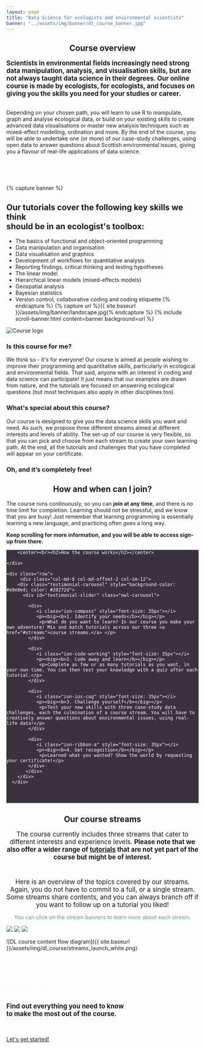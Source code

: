 ```yaml
---
layout: page
title: "Data Science for ecologists and environmental scientists"
banner: "../assets/img/banner/dl_course_banner.jpg"
---
```


<center><h2>Course overview</h2></center>

<div class="row">
  <div class="column-new">
  <big><b>Scientists in environmental fields increasingly need strong data manipulation, analysis, and visualisation skills, but are not always taught data science in their degrees. Our online course is made by ecologists, for ecologists, and focuses on giving you the skills you need for your studies or career.</b></big></div>
  <br>
    <div class="column-new">
  <p>Depending on your chosen path, you will learn to use R to manipulate, graph and analyse ecological data, or build on your existing skills to create advanced data visualisations or master new analysis techniques such as mixed-effect modelling, ordination and more. By the end of the course, you will be able to undertake one (or more) of our case-study challenges, using open data to answer questions about Scottish environmental issues, giving you a flavour of real-life applications of data science.</p>
  <br>
  <br>
  <br>
  </div>
  </div>

{% capture banner %}
<h2>Our tutorials cover the following key skills we think <br >should be in an ecologist's toolbox:</h2>

* The basics of functional and object-oriented programming
* Data manipulation and organisation
* Data visualisation and graphics
* Development of workflows for quantitative analysis
* Reporting findings, critical thinking and testing hypotheses
* The linear model
* Hierarchical linear models (mixed-effects models)
* Geospatial analysis
* Bayesian statistics
* Version control, collaborative coding and coding etiquette
{% endcapture %}
{% capture url %}{{ site.baseurl }}/assets/img/banner/landscape.jpg{% endcapture %}
{% include scroll-banner.html content=banner background=url %}

<div class="content-new">
    <img src="{{ site.baseurl }}/assets/img/logos/Logo_Data_Science_smaller.png" alt="Course logo">
    <h3>Is this course for me?</h3>
    <p>We think so - it's for everyone! Our course is aimed at people wishing to improve their programming and quantitative skills, particularly in ecological and environmental fields. That said, anyone with an interest in coding and data science can participate! It just means that our examples are drawn from nature, and the tutorials are focused on answering ecological questions (but most techniques also apply in other disciplines too).</p>
    <h3>What's special about this course?</h3>
    <p>Our course is designed to give you the data science skills you want and need. As such, we propose three different streams aimed at different interests and levels of ability. The set-up of our course is very flexible, so that you can pick and choose from each stream to create your own learning path. At the end, all the tutorials and challenges that you have completed will appear on your certificate.</p>
        <h3>Oh, and it’s completely free!</h3>
</div>

<center><h2>How and when can I join?</h2></center>
<div class="row">
  <div class="column-new">
  <p>The course runs continuously, so you can <b>join at any time</b>, and there is no time limit for completion. Learning should not be stressful, and we know that you are busy! Just remember that learning programming is essentially learning a new language, and practicing often goes a long way.</p>
<p><b>Keep scrolling for more information, and you will be able to access sign-up from there.</b></p>
  </div>
  </div>
  
<!-- Course workflow carousel -->

<section id="testimonial" style="background-color: #3b3240; color: #ffffff">
   <div class="container">
    <div class="row">
       
        <center><br><h2>How the course works</h2></center>
        
    </div>
    
    <div class="row">
         <div class="col-md-8 col-md-offset-2 col-sm-12">
        <div class="testimonial-carousel" style="background-color: #e9e8ed; color: #28272d">
          <div id="testimonial-slider" class="owl-carousel">
             
            <div>
               <i class="ion-compass" style="font-size: 35px"></i>
               <p><big><b>1. Identify your needs</b></big></p>
                <p>What do you want to learn? In our course you make your own adventure! Mix and match tutorials across our three <a href="#streams">course streams.</a> </p>
            </div>
            
            <div>
               <i class="ion-code-working" style="font-size: 35px"></i>
               <p><big><b>2. Code away and learn</b></big></p>
                <p>Complete as few or as many tutorials as you want, in your own time. You can then test your knowledge with a quiz after each tutorial.</p>
            </div>

            <div>
               <i class="ion-ios-cog" style="font-size: 35px"></i>
               <p><big><b>3. Challenge yourself</b></big></p>
                <p>Test your new skills with three case-study data challenges, each the culmination of a course stream. You will have to creatively answer questions about environmental issues, using real-life data!</p>
            </div>
            
            <div>
               <i class="ion-ribbon-a" style="font-size: 35px"></i>
               <p><big><b>4. Get recognition</b></big></p>
                <p>Learned what you wanted? Show the world by requesting your certificate!</p>
            </div>
	       </div>
        </div>
      </div>
   </div>
   <div class="row"><br><br> </div><!-- empty row for spacing -->
   </div>
</section>

<center><h2>Our course streams</h2></center>
         
<div class="row">
  <div class="column-new">
  <center><p id="text"><big>The course currently includes three streams that cater to different interests and experience levels. <b>Please note that we also offer a wider range of <a href="https://ourcodingclub.github.io/tutorials/" target="_blank">tutorials</a> that are not yet part of the course but might be of interest.</b></big></p></center>
  <br>
<center><p><big>Here is an overview of the topics covered by our streams. Again, you do not have to commit to a full, or a single stream. Some streams share contents, and you can always branch off if you want to follow up on a tutorial you liked!</big></p></center>
</div>
</div>
         
<center><p style = "color: #659498;">You can click on the stream banners to learn more about each stream.</p></center>

<div class="stream-container">
	<a href="{{ site.baseurl }}/course/stats-scratch/index.html"><img src="{{ site.baseurl }}/assets/img/dl_course/DL_stream1.png"></a>
	<a href="{{ site.baseurl }}/course/wiz-viz/index.html"><img src="{{ site.baseurl }}/assets/img/dl_course/DL_stream2.png"></a>
	<a href="{{ site.baseurl }}/course/mastering-modelling/index.html"><img src="{{ site.baseurl }}/assets/img/dl_course/DL_stream3.png"></a>
</div>

![DL course content flow diagram]({{ site.baseurl }}/assets/img/dl_course/streams_launch_white.png)

<section id="DL-action">
  <div class="container">
    <div class="row">
      <div class="col-md-12">
        <div class="block">
          <br>
          <h2><font color="white">Interested?</font></h2>
          <br>
          <b><p><big>Find out everything you need to know<br>to make the most out of the course. </big></p></b><br><br>
          <a class="btn-call-to-action" href="{{ site.baseurl }}/course_info">Let's get started!</a>
          <br>
          <br>
        </div>
      </div>
    </div>
  </div>
</section>
